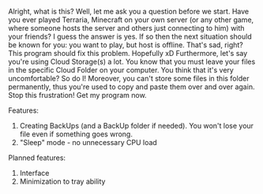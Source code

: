 Alright, what is this? Well, let me ask you a question before we start. Have you ever played Terraria, Minecraft on your own server (or any other game, where someone hosts the server and others just connecting to him) with your friends? I guess the answer is yes. If so then the next situation should be known for you: you want to play, but host is offline. That's sad, right? This program should fix this problem. Hopefully xD
Furthermore, let's say you're using Cloud Storage(s) a lot. You know that you must leave your files in the specific Cloud Folder on your computer. You think that it's very uncomfortable? So do I! Moreover, you can't store some files in this folder permanently, thus you're used to copy and paste them over and over again. Stop this frustration! Get my program now.

Features:
1. Creating BackUps (and a BackUp folder if needed). You won't lose your file even if something goes wrong.
2. "Sleep" mode - no unnecessary CPU load

Planned features:
1. Interface
2. Minimization to tray ability
